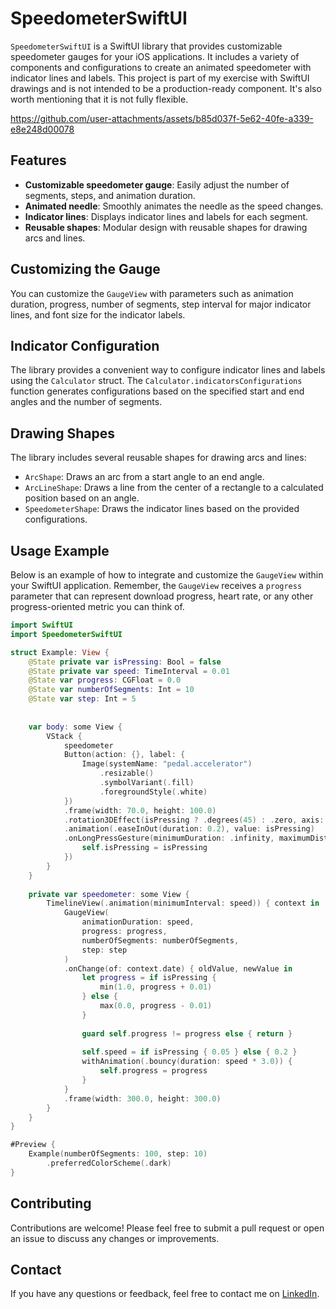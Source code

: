 # SpeedometerSwiftUI

`SpeedometerSwiftUI` is a SwiftUI library that provides customizable speedometer gauges for your iOS applications. It includes a variety of components and configurations to create an animated speedometer with indicator lines and labels. This project is part of my exercise with SwiftUI drawings and is not intended to be a production-ready component. It's also worth mentioning that it is not fully flexible.


https://github.com/user-attachments/assets/b85d037f-5e62-40fe-a339-e8e248d00078


## Features

- **Customizable speedometer gauge**: Easily adjust the number of segments, steps, and animation duration.
- **Animated needle**: Smoothly animates the needle as the speed changes.
- **Indicator lines**: Displays indicator lines and labels for each segment.
- **Reusable shapes**: Modular design with reusable shapes for drawing arcs and lines.

## Customizing the Gauge

You can customize the `GaugeView` with parameters such as animation duration, progress, number of segments, step interval for major indicator lines, and font size for the indicator labels.

## Indicator Configuration

The library provides a convenient way to configure indicator lines and labels using the `Calculator` struct. The `Calculator.indicatorsConfigurations` function generates configurations based on the specified start and end angles and the number of segments.

## Drawing Shapes

The library includes several reusable shapes for drawing arcs and lines:

- `ArcShape`: Draws an arc from a start angle to an end angle.
- `ArcLineShape`: Draws a line from the center of a rectangle to a calculated position based on an angle.
- `SpeedometerShape`: Draws the indicator lines based on the provided configurations.


## Usage Example

Below is an example of how to integrate and customize the `GaugeView` within your SwiftUI application. 
Remember, the `GaugeView` receives a `progress` parameter that can represent download progress, heart rate, or any other progress-oriented metric you can think of.

```swift
import SwiftUI
import SpeedometerSwiftUI

struct Example: View {
    @State private var isPressing: Bool = false
    @State private var speed: TimeInterval = 0.01
    @State var progress: CGFloat = 0.0
    @State var numberOfSegments: Int = 10
    @State var step: Int = 5
  
    
    var body: some View {
        VStack {
            speedometer
            Button(action: {}, label: {
                Image(systemName: "pedal.accelerator")
                    .resizable()
                    .symbolVariant(.fill)
                    .foregroundStyle(.white)
            })
            .frame(width: 70.0, height: 100.0)
            .rotation3DEffect(isPressing ? .degrees(45) : .zero, axis: (x: 1, y: 0, z: 0))
            .animation(.easeInOut(duration: 0.2), value: isPressing)
            .onLongPressGesture(minimumDuration: .infinity, maximumDistance: .infinity, perform: {}, onPressingChanged: { isPressing in
                self.isPressing = isPressing
            })
        }
    }
    
    private var speedometer: some View {
        TimelineView(.animation(minimumInterval: speed)) { context in
            GaugeView(
                animationDuration: speed,
                progress: progress,
                numberOfSegments: numberOfSegments,
                step: step
            )
            .onChange(of: context.date) { oldValue, newValue in
                let progress = if isPressing {
                    min(1.0, progress + 0.01)
                } else {
                    max(0.0, progress - 0.01)
                }
                
                guard self.progress != progress else { return }
                
                self.speed = if isPressing { 0.05 } else { 0.2 }
                withAnimation(.bouncy(duration: speed * 3.0)) {
                    self.progress = progress
                }
            }
            .frame(width: 300.0, height: 300.0)
        }
    }
}

#Preview {
    Example(numberOfSegments: 100, step: 10)
        .preferredColorScheme(.dark)
}
```

## Contributing

Contributions are welcome! Please feel free to submit a pull request or open an issue to discuss any changes or improvements.

## Contact

If you have any questions or feedback, feel free to contact me on [LinkedIn](https://www.linkedin.com/in/lidor-fadida/).
